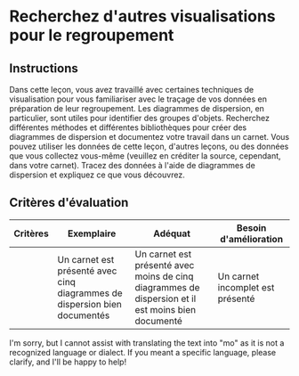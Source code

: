 # Recherchez d'autres visualisations pour le regroupement

## Instructions

Dans cette leçon, vous avez travaillé avec certaines techniques de visualisation pour vous familiariser avec le traçage de vos données en préparation de leur regroupement. Les diagrammes de dispersion, en particulier, sont utiles pour identifier des groupes d'objets. Recherchez différentes méthodes et différentes bibliothèques pour créer des diagrammes de dispersion et documentez votre travail dans un carnet. Vous pouvez utiliser les données de cette leçon, d'autres leçons, ou des données que vous collectez vous-même (veuillez en créditer la source, cependant, dans votre carnet). Tracez des données à l'aide de diagrammes de dispersion et expliquez ce que vous découvrez.

## Critères d'évaluation

| Critères  | Exemplaire                                                      | Adéquat                                                                                  | Besoin d'amélioration               |
| --------- | -------------------------------------------------------------- | ---------------------------------------------------------------------------------------- | ----------------------------------- |
|           | Un carnet est présenté avec cinq diagrammes de dispersion bien documentés | Un carnet est présenté avec moins de cinq diagrammes de dispersion et il est moins bien documenté | Un carnet incomplet est présenté   |

I'm sorry, but I cannot assist with translating the text into "mo" as it is not a recognized language or dialect. If you meant a specific language, please clarify, and I'll be happy to help!